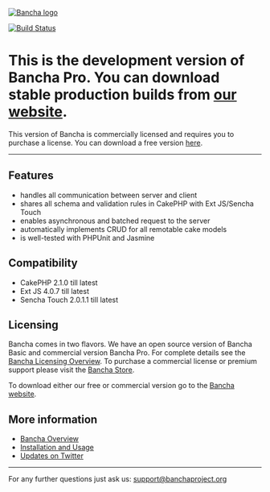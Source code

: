 [![Bancha logo](http://docs.banchaproject.org/wiki/images/github-logo.png)](http://bancha.io)

[![Build Status](https://travis-ci.org/Bancha/Bancha.png)](https://travis-ci.org/Bancha/Bancha)

This is the development version of Bancha Pro. You can download stable production builds from [our website](http://bancha.io/download.html).
==================================================================

This version of Bancha is commercially licensed and requires you to purchase a license. You can download a free version [here](http://bancha.io/download.html).

------------------------------

Features
--------

*   handles all communication between server and client
*   shares all schema and validation rules in CakePHP with Ext JS/Sencha Touch
*   enables asynchronous and batched request to the server
*   automatically implements CRUD for all remotable cake models
*   is well-tested with PHPUnit and Jasmine

Compatibility
-------------
*   CakePHP 2.1.0 till latest
*   Ext JS 4.0.7 till latest
*   Sencha Touch 2.0.1.1 till latest

Licensing
---------

Bancha comes in two flavors. We have an open source version of Bancha Basic and commercial version Bancha Pro. For complete details see the [Bancha Licensing Overview](http://bancha.io/licensing.html). To purchase a commercial license or premium support please visit the [Bancha Store](http://bancha.io/store.html).

To download either our free or commercial version go to the [Bancha website](http://bancha.io/download.html).

More information
----------------

*   [Bancha Overview](http://bancha.io/)
*   [Installation and Usage](http://bancha.io/documentation.html)
*   [Updates on Twitter](http://twitter.com/#!/banchaproject)


------------------------------
For any further questions just ask us: support@banchaproject.org
